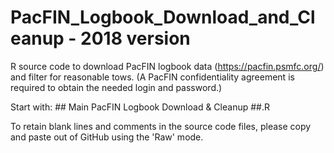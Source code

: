 # PacFIN_Logbook_Download_and_Cleanup - 2018 version
R source code to download PacFIN logbook data (https://pacfin.psmfc.org/) and filter for reasonable tows.
(A PacFIN confidentiality agreement is required to obtain the needed login and password.)

Start with:  ## Main PacFIN Logbook Download & Cleanup  ##.R

To retain blank lines and comments in the source code files, please copy and paste out of GitHub using the 'Raw' mode.
